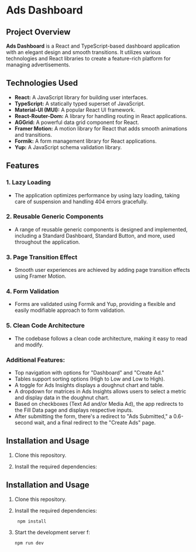 # Ads Dashboard

## Project Overview

**Ads Dashboard** is a React and TypeScript-based dashboard application with an elegant design and smooth transitions. It utilizes various technologies and React libraries to create a feature-rich platform for managing advertisements.

## Technologies Used

- **React:** A JavaScript library for building user interfaces.
- **TypeScript:** A statically typed superset of JavaScript.
- **Material-UI (MUI):** A popular React UI framework.
- **React-Router-Dom:** A library for handling routing in React applications.
- **AGGrid:** A powerful data grid component for React.
- **Framer Motion:** A motion library for React that adds smooth animations and transitions.
- **Formik:** A form management library for React applications.
- **Yup:** A JavaScript schema validation library.

## Features

### 1. Lazy Loading

- The application optimizes performance by using lazy loading, taking care of suspension and handling 404 errors gracefully.

### 2. Reusable Generic Components

- A range of reusable generic components is designed and implemented, including a Standard Dashboard, Standard Button, and more, used throughout the application.

### 3. Page Transition Effect

- Smooth user experiences are achieved by adding page transition effects using Framer Motion.

### 4. Form Validation

- Forms are validated using Formik and Yup, providing a flexible and easily modifiable approach to form validation.

### 5. Clean Code Architecture

- The codebase follows a clean code architecture, making it easy to read and modify.

### Additional Features:

- Top navigation with options for "Dashboard" and "Create Ad."
- Tables support sorting options (High to Low and Low to High).
- A toggle for Ads Insights displays a doughnut chart and table.
- A dropdown for matrices in Ads Insights allows users to select a metric and display data in the doughnut chart.
- Based on checkboxes (Text Ad and/or Media Ad), the app redirects to the Fill Data page and displays respective inputs.
- After submitting the form, there's a redirect to "Ads Submitted," a 0.6-second wait, and a final redirect to the "Create Ads" page.

## Installation and Usage

1. Clone this repository.

2. Install the required dependencies:

## Installation and Usage

1. Clone this repository.

2. Install the required dependencies:

   ```
    npm install
   ```

3. Start the development server f:
   ```
   npm run dev
   ```
